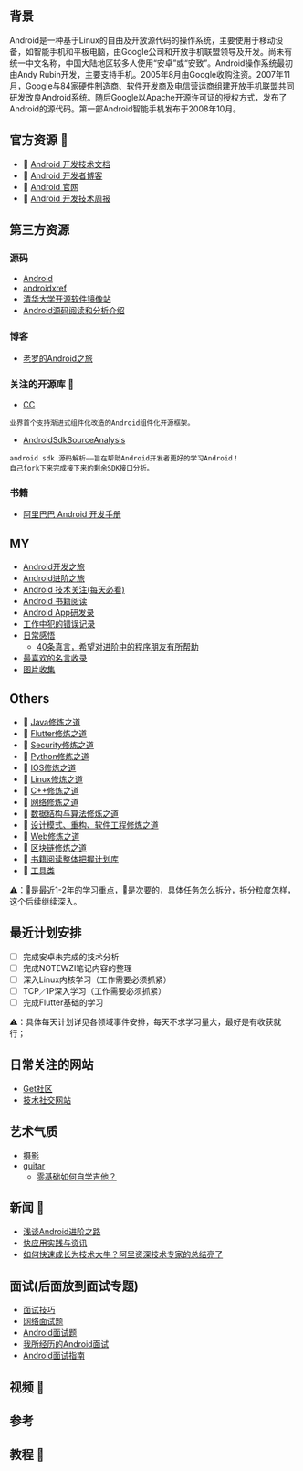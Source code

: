 ## 背景
Android是一种基于Linux的自由及开放源代码的操作系统，主要使用于移动设备，如智能手机和平板电脑，由Google公司和开放手机联盟领导及开发。尚未有统一中文名称，中国大陆地区较多人使用“安卓”或“安致”。Android操作系统最初由Andy Rubin开发，主要支持手机。2005年8月由Google收购注资。2007年11月，Google与84家硬件制造商、软件开发商及电信营运商组建开放手机联盟共同研发改良Android系统。随后Google以Apache开源许可证的授权方式，发布了Android的源代码。第一部Android智能手机发布于2008年10月。

## 官方资源 💼
- 👨 [Android 开发技术文档](https://developer.android.google.cn/)
- 🏃 [Android 开发者博客](https://android-developers.googleblog.com/)
- 👨 [Android 官网](https://developer.android.com/studio/index.html)
- 🏃 [Android 开发技术周报](https://www.androidweekly.cn/)

## 第三方资源

### 源码

- [Android](https://github.com/android)
- [androidxref](http://androidxref.com/)
- [清华大学开源软件镜像站](https://mirrors.tuna.tsinghua.edu.cn/help/AOSP/)
- [Android源码阅读和分析介绍](https://github.com/qmsggg/qmsggg_BlogCollect/issues/117)

### 博客

- [老罗的Android之旅](https://blog.csdn.net/luoshengyang)

### 关注的开源库 🔧
- [CC](https://github.com/luckybilly/CC?utm_source=gold_browser_extension)
```
业界首个支持渐进式组件化改造的Android组件化开源框架。
```
- [AndroidSdkSourceAnalysis](https://github.com/LittleFriendsGroup/AndroidSdkSourceAnalysis)
```
android sdk 源码解析——旨在帮助Android开发者更好的学习Android！
自己fork下来完成接下来的剩余SDK接口分析。
```

### 书籍
- [阿里巴巴 Android 开发手册](https://github.com/qmsggg/qmsggg_BlogCollect/issues/145)

## MY
- [Android开发之旅](https://github.com/qmsggg/qmsggg_BlogCollect/tree/master/MyStudyRecoder)
- [Android进阶之旅](https://github.com/qmsggg/qmsggg_BlogCollect/issues/186)
- [Android 技术关注(每天必看)](https://github.com/qmsggg/qmsggg_BlogCollect/issues/15)
- [Android 书籍阅读](https://github.com/qmsggg/qmsggg_BlogCollect/issues/17)
- [Android App研发录](https://github.com/qmsggg/qmsggg_BlogCollect/issues/36)
- [工作中犯的错误记录](https://github.com/qmsggg/qmsggg_BlogCollect/issues/18)
- [日常感悟](https://github.com/qmsggg/qmsggg_Daily_Life/issues/1)
  - [40条真言，希望对进阶中的程序朋友有所帮助](https://github.com/qmsggg/qmsggg_BlogCollect/issues/169)
- [最喜欢的名言收录](https://github.com/qmsggg/qmsggg_BlogCollect/issues/64)
- [图片收集](https://github.com/qmsggg/qmsggg_BlogCollect/issues/65)

## Others 
- 🌟 [Java修炼之道](https://github.com/qmsggg/qmsggg_java)
- 🌟 [Flutter修炼之道](https://github.com/qmsggg/qmsggg_flutter)
- 🐶 [Security修炼之道](https://github.com/qmsggg/qmsggg_HackingAndSecurity)
- 🐶 [Python修炼之道](https://github.com/qmsggg/qmsggg_python)
- 🐶 [IOS修炼之道](https://github.com/qmsggg/qmsggg_ios)
- 🌟 [Linux修炼之道](https://github.com/qmsggg/qmsggg_linux)
- 🌟 [C++修炼之道](https://github.com/qmsggg/qmsggg_cplusplus)
- 🌟 [网络修炼之道](https://github.com/qmsggg/qmsggg_internet)
- 🐶 [数据结构与算法修炼之道](https://github.com/qmsggg/qmsggg_data_structure_and_algorithm)
- 🌟 [设计模式、重构、软件工程修炼之道](https://github.com/qmsggg/qmsggg_DesignPattern_Refactor_SE)
- 🐶 [Web修炼之道](https://github.com/qmsggg/qmsggg_FullStackDevelopment)
- 🌟 [区块链修炼之道](https://github.com/qmsggg/qmsggg_blockchain)
- 🐶 [书籍阅读整体把握计划库](https://github.com/qmsggg/qmsggg_book_sche)
- 🐶 [工具类](https://github.com/qmsggg/qmsggg_others)

⚠️：🌟是最近1-2年的学习重点，🐶是次要的，具体任务怎么拆分，拆分粒度怎样，这个后续继续深入。

## 最近计划安排
- [ ] 完成安卓未完成的技术分析
- [ ] 完成NOTEWZI笔记内容的整理
- [ ] 深入Linux内核学习（工作需要必须抓紧）
- [ ] TCP／IP深入学习（工作需要必须抓紧）
- [ ] 完成Flutter基础的学习

⚠️：具体每天计划详见各领域事件安排，每天不求学习量大，最好是有收获就行；

## 日常关注的网站
- [Get社区](http://get.ftqq.com/?c=default)
- [技术社交网站](https://github.com/qmsggg/qmsggg_BlogCollect/issues/16)

## 艺术气质
- [摄影]()
- [guitar]()
  - [零基础如何自学吉他？](https://www.zhihu.com/question/19612472)

## 新闻 📃
- [浅谈Android进阶之路](https://github.com/qmsggg/qmsggg_BlogCollect/issues/148)
- [快应用实践与资讯](https://github.com/qmsggg/qmsggg_BlogCollect/issues/154)
- [如何快速成长为技术大牛？阿里资深技术专家的总结亮了](https://github.com/qmsggg/qmsggg_BlogCollect/issues/170)

## 面试(后面放到面试专题)
- [面试技巧](https://github.com/qmsggg/qmsggg_BlogCollect/issues/149)
- [网络面试题](https://github.com/qmsggg/qmsggg_BlogCollect/issues/151)
- [Android面试题](https://github.com/qmsggg/qmsggg_BlogCollect/issues/152)
- [我所经历的Android面试](https://github.com/qmsggg/qmsggg_BlogCollect/issues/168)
- [Android面试指南](https://github.com/qmsggg/qmsggg_BlogCollect/issues/179)

## 视频 🎥

## 参考

## 教程 🍞
